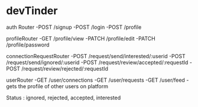 # devTinder

auth Router
-POST /signup
-POST /login
-POST /profile

profileRouter
-GET   /profile/view
-PATCH /profile/edit
-PATCH /profile/password

connectionRequestRouter
-POST /request/send/interested/:userid
-POST /request/send/ignored/:userid
-POST /request/review/accepted/:requestId
-POST /request/review/rejected/:requestId

userRouter
-GET /user/connections
-GET /user/requests
-GET /user/feed -gets the profile of other users on platform 

Status : ignored, rejected, accepted, interested

